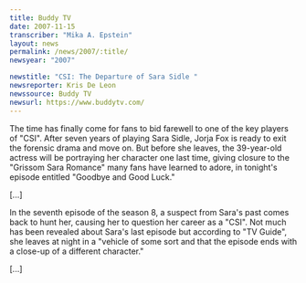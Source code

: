 ```yaml
---
title: Buddy TV
date: 2007-11-15
transcriber: "Mika A. Epstein"
layout: news
permalink: /news/2007/:title/
newsyear: "2007"

newstitle: "CSI: The Departure of Sara Sidle "
newsreporter: Kris De Leon
newssource: Buddy TV
newsurl: https://www.buddytv.com/
---
```


The time has finally come for fans to bid farewell to one of the key players of "CSI". After seven years of playing Sara Sidle, Jorja Fox is ready to exit the forensic drama and move on. But before she leaves, the 39-year-old actress will be portraying her character one last time, giving closure to the "Grissom Sara Romance" many fans have learned to adore, in tonight's episode entitled "Goodbye and Good Luck."

[...]

In the seventh episode of the season 8, a suspect from Sara's past comes back to hunt her, causing her to question her career as a "CSI". Not much has been revealed about Sara's last episode but according to "TV Guide", she leaves at night in a "vehicle of some sort and that the episode ends with a close-up of a different character."

[...]

